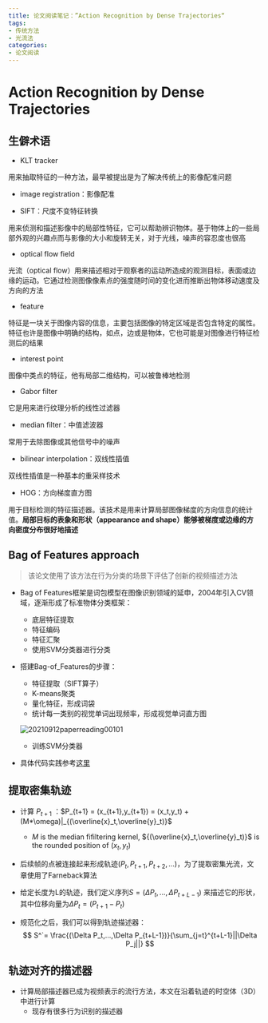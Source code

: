 ```yaml
---
title: 论文阅读笔记：”Action Recognition by Dense Trajectories“
tags: 
- 传统方法
- 光流法
categories:
- 论文阅读
---
```


# Action Recognition by Dense Trajectories

## 生僻术语

- KLT tracker

用来抽取特征的一种方法，最早被提出是为了解决传统上的影像配准问题

- image registration：影像配准

- SIFT：尺度不变特征转换

用来侦测和描述影像中的局部性特征，它可以帮助辨识物体。基于物体上的一些局部外观的兴趣点而与影像的大小和旋转无关，对于光线，噪声的容忍度也很高

- optical flow field

光流（optical flow）用来描述相对于观察者的运动所造成的观测目标，表面或边缘的运动。它通过检测图像像素点的强度随时间的变化进而推断出物体移动速度及方向的方法

- feature

特征是一块关于图像内容的信息，主要包括图像的特定区域是否包含特定的属性。特征也许是图像中明确的结构，如点，边或是物体，它也可能是对图像进行特征检测后的结果

-  interest point

图像中类点的特征，他有局部二维结构，可以被鲁棒地检测

-  Gabor filter

它是用来进行纹理分析的线性过滤器

- median filter：中值滤波器

常用于去除图像或其他信号中的噪声

- bilinear interpolation：双线性插值

双线性插值是一种基本的重采样技术

- HOG：方向梯度直方图

用于目标检测的特征描述器。该技术是用来计算局部图像梯度的方向信息的统计值。**局部目标的表象和形状（appearance and shape）能够被梯度或边缘的方向密度分布很好地描述**

## Bag of Features approach	

> 该论文使用了该方法在行为分类的场景下评估了创新的视频描述方法

- Bag of Features框架是词包模型在图像识别领域的延申，2004年引入CV领域，逐渐形成了标准物体分类框架：

  - 底层特征提取
  - 特征编码
  - 特征汇聚
  - 使用SVM分类器进行分类

- 搭建Bag-of_Features的步骤：

  - 特征提取（SIFT算子）
  - K-means聚类
  - 量化特征，形成词袋
  - 统计每一类别的视觉单词出现频率，形成视觉单词直方图

  ![20210912paperreading00101](static\20210912paperreading00101.png)

  - 训练SVM分类器

- 具体代码实践参考[这里](https://www.cnblogs.com/skyfsm/p/8097397.html)

## 提取密集轨迹

- 计算 $P_{t+1}$ ：$P_{t+1} = (x_{t+1},y_{t+1}) = (x_t,y_t) + (M*\omega)|_{(\overline{x}_t,\overline{y}_t)}$

  - *M* is the median fifiltering kernel, ${(\overline{x}_t,\overline{y}_t)}$ is the rounded position of $(x_t,y_t)$

- 后续帧的点被连接起来形成轨迹$(P_t,P_{t+1},P_{t+2},...)$，为了提取密集光流，文章使用了Farneback算法

- 给定长度为L的轨迹，我们定义序列$S=(\Delta P_t,...,\Delta P_{t+L-1})$ 来描述它的形状，其中位移向量为$\Delta P_t = (P_{t+1}-P_t)$

- 规范化之后，我们可以得到轨迹描述器：
  $$
  S^`= \frac{(\Delta P_t,...,\Delta P_{t+L-1})}{\sum_{j=t}^{t+L-1}||\Delta P_j||}
  $$

## 轨迹对齐的描述器

- 计算局部描述器已成为视频表示的流行方法，本文在沿着轨迹的时空体（3D）中进行计算
  - 现存有很多行为识别的描述器

